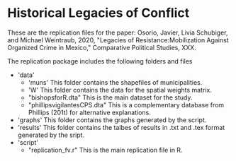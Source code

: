 # Historical Legacies of Conflict

These are the replication files for the paper: 
Osorio, Javier, Livia Schubiger, and Michael Weintraub, 2020, "Legacies of Resistance:Mobilization Against Organized Crime in Mexico," Comparative Political Studies, XXX.

The replication package includes the following folders and files

* 'data'
  * 'muns' This folder contains the shapefiles of municipalities.
  * 'W' This folder contains the data for the spatial weights matrix.
  * "bishopsforR.dta" This is the main dataset for the study.
  * "phillipsvigilantesCPS.dta" This is a complementary database from Phillips (201t) for alternative explanations.
* 'graphs' This folder contains the graphs generated by the script.
* 'results' This folder contains the talbes of results in .txt and .tex format generated by the sript.
* 'script'
  * "replication_fv.r"  This is the main replication file in R.
